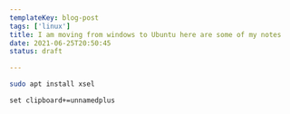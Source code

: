 ```yaml
---
templateKey: blog-post
tags: ['linux']
title: I am moving from windows to Ubuntu here are some of my notes
date: 2021-06-25T20:50:45
status: draft

---
```



``` bash
sudo apt install xsel
```

``` vim
set clipboard+=unnamedplus
```
